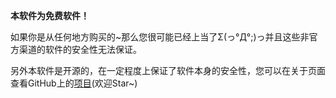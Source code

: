 **本软件为免费软件！**
 
如果你是从任何地方购买的~那么您很可能已经上当了Σ(っ°Д°;)っ并且这些非官方渠道的软件的安全性无法保证。

另外本软件是开源的，在一定程度上保证了软件本身的安全性，您可以在关于页面查看GitHub上的[项目](https://github.com/kkevsekk1/Automyjsx)(欢迎Star~)